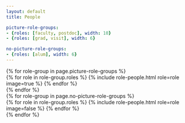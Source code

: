 ```yaml
---
layout: default
title: People

picture-role-groups:
- {roles: [faculty, postdoc], width: 10}
- {roles: [grad, visit], width: 6}

no-picture-role-groups:
- {roles: [alum], width: 6}
---
```


<section class="people row justify-content-between">
    {% for role-group in page.picture-role-groups %}
        <div class="col-md-{{ role-group.width }}">
            {% for role in role-group.roles %}
                {% include role-people.html role=role image=true %}
            {% endfor %}
        </div>
    {% endfor %}
</section>

<section class="people row justify-content-between">
    {% for role-group in page.no-picture-role-groups %}
        <div class="col-md-{{ role-group.width }}">
            {% for role in role-group.roles %}
                {% include role-people.html role=role image=false %}
            {% endfor %}
        </div>
    {% endfor %}
</section>
